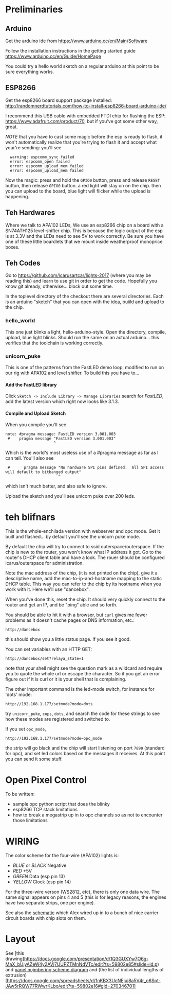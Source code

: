 # Preliminaries

## Arduino

Get the arduino ide from https://www.arduino.cc/en/Main/Software

Follow the installation instructions in the getting started guide
https://www.arduino.cc/en/Guide/HomePage

You could try a hello world sketch on a regular arduino at this point
to be sure everything works.

## ESP8266

Get the esp8266 board support package installed:
http://randomnerdtutorials.com/how-to-install-esp8266-board-arduino-ide/

I recommend this USB cable with embedded FTDI chip for flashing the
ESP: https://www.adafruit.com/product/70, but if you've got some other
way, great.

*NOTE* that you have to cast some magic before the esp is ready to
flash, it won't automatically realize that you're trying to flash it and accept what your're sending:  you'll see

```
  warning: espcomm_sync failed
  error: espcomm_open failed
  error: espcomm_upload_mem failed
  error: espcomm_upload_mem failed
```

Now the magic: press and hold the `GPIO0` button, press and release
`RESET` button, then release `GPIO0` button.  a red light will
stay on on the chip.  then you can upload to the board, blue light
will flicker while the upload is happening.

## Teh Hardwares

Where we talk to APA102 LEDs, We use an esp8266 chip on a board with a
SN74ATH125 level-shifter chip.  This is because the logic output of
the esp is at 3.3V and the LEDs need to see 5V to work correctly.  Be
sure you have one of these little boardlets that we mount inside
weatherproof monoprice boxes.


## Teh Codes

Go to https://github.com/icarusartcar/lights-2017 (where you may be
reading this) and learn to use git in order to get the code.
Hopefully you know git already, otherwise... block out some time.

In the toplevel directory of the checkout there are several
directories.  Each is an arduino "sketch" that you can open with the
idea, buiild and upload to the chip.




### hello_world

This one just blinks a light, hello-arduino-style.  Open the
directory, compile, upload, blue light blinks.  Should run the same on
an actual arduino... this verifies that the toolchain is working
correctly.

### unicorn_puke

This is one of the patterns from the FastLED demo loop, modified to
run on our rig with APA102 and level shifter.  To build this you have
to...

#### Add the FastLED library

Click `Sketch -> Include Library -> Manage Libraries` search for
*FastLED*, add the latest version which right now looks like 3.1.3.

#### Compile and Upload Sketch

When you compile you'll see

```
note: #pragma message: FastLED version 3.001.003
 #    pragma message "FastLED version 3.001.003"
                     ^
```

Which is the world's most useless use of a #pragma message as far as I can tell. You'll also see

```
 #      pragma message "No hardware SPI pins defined.  All SPI access will default to bitbanged output"
                       ^
```

which isn't much better, and also safe to ignore.

Upload the sketch and you'll see unicorn puke over 200 leds.

# teh blifnars

This is the whole-enchilada version with webserver and opc mode.  Get
it built and flashed... by default you'll see the unicorn puke mode.

By default the chip will try to connect to ssid outerspace/outerspace.
If the chip is new to the router, you won't know what IP address it
got.  Go to the router's DHCP client table and have a look.  The rouer
should be configured icarus/outerspace for administration.

Note the mac address of the chip, (it is not printed on the chip),
give it a descriptive name, add the mac-to-ip-and-hostname mapping to
the static DHCP table.  This way you can refer to the chip by its
hostname when you work with it.  Here we'll use "dancebox".

When you've done this, reset the chip.  It should very quickly connect
to the router and get an IP, and be "ping" able and so forth.

You should be able to hit it with a browser, but `curl` gives me fewer
problems as it doesn't cache pages or DNS information, etc.:

```
http://dancebox
```

this should show you a little status page.   If you see it good.

You can set variables with an HTTP GET:

```
http://dancebox/set?relaya_state=1
```

note that your shell might see the question mark as a wildcard and
require you to quote the whole url or escape the character.  So if you
get an error figure out if it is curl or it is your shell that is
complaining.

The other important command is the led-mode switch, for instance for
'dots' mode:

```
http://192.168.1.177/setmode?mode=dots
```

try `unicorn_puke`, `cops`, `dots`, and search the code for these
strings to see how these modes are registered and switched to.

If you set `opc_mode`,

```
http://192.168.1.177/setmode?mode=opc_mode
```

the strip will go black and the chip will start listening on port
`7890` (standard for opc), and set led colors based on the messages it
receives.  At this point you can send it some stuff.

# Open Pixel Control

To be written:

* sample opc python script that does the blinky
* esp8266 TCP stack limitations
* how to break a megastrip up in to opc channels so as not to
  encounter those limitations

# WIRING

The color scheme for the four-wire (APA102) lights is:

- *BLUE* or *BLACK* Negative
- *RED*  +5V
- *GREEN* Data (esp pin 13)
- *YELLOW* Clock (esp pin 14)

For the three-wire verson (WS2812, etc), there is only one data wire.
The same signal appears on pins 4 and 5 (this is for legacy reasons,
the engines have two separate strips, one per engine).

See also the [schematic](esp-102-board.pdf) which Alex wired up in to
a bunch of nice carrier circuit boards with chip slots on them.

# Layout

See [this drawing]https://docs.google.com/presentation/d/1Q3GUXYw7O6g-MaX_bUjvAZeW4y2AVj7UUPZTMnNdVTc/edit?ts=59802e85#slide=id.p) and [panel nujmbering scheme diagram](armor-panel-layout.pdf) and (the list of individual lengths of extrusion)[https://docs.google.com/spreadsheets/d/1nKBX3UcNEjuj8a5V4r_o6Spt-JAw5rRQW77RWwrKLbo/edit?ts=59802e16#gid=270346701]
